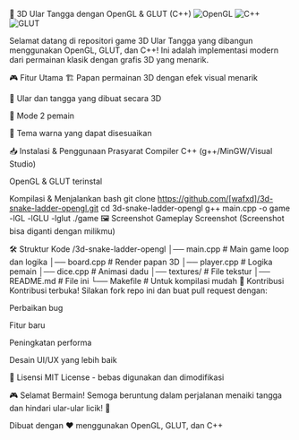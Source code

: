 🎲 3D Ular Tangga dengan OpenGL & GLUT (C++)
![OpenGL](https://img.shields.io/badge/OpenGL-5586A4?logo=opengl&logoColor=white)
![C++](https://img.shields.io/badge/C++-00599C?logo=c%2B%2B&logoColor=white)
![GLUT](https://img.shields.io/badge/GLUT-5586A4?logo=opengl&logoColor=white)

Selamat datang di repositori game 3D Ular Tangga yang dibangun menggunakan OpenGL, GLUT, dan C++! Ini adalah implementasi modern dari permainan klasik dengan grafis 3D yang menarik.

🎮 Fitur Utama
🏗️ Papan permainan 3D dengan efek visual menarik

🐍 Ular dan tangga yang dibuat secara 3D

👥 Mode 2 pemain

🌈 Tema warna yang dapat disesuaikan

📥 Instalasi & Penggunaan
Prasyarat
Compiler C++ (g++/MinGW/Visual Studio)

OpenGL & GLUT terinstal

Kompilasi & Menjalankan
bash
git clone https://github.com/[wafxd]/3d-snake-ladder-opengl.git
cd 3d-snake-ladder-opengl
g++ main.cpp -o game -lGL -lGLU -lglut
./game
🖼️ Screenshot
Gameplay Screenshot (Screenshot bisa diganti dengan milikmu)

🛠️ Struktur Kode
/3d-snake-ladder-opengl
│── main.cpp            # Main game loop dan logika
│── board.cpp           # Render papan 3D
│── player.cpp          # Logika pemain
│── dice.cpp            # Animasi dadu
│── textures/           # File tekstur
│── README.md           # File ini
└── Makefile            # Untuk kompilasi mudah
🤝 Kontribusi
Kontribusi terbuka! Silakan fork repo ini dan buat pull request dengan:

Perbaikan bug

Fitur baru

Peningkatan performa

Desain UI/UX yang lebih baik

📜 Lisensi
MIT License - bebas digunakan dan dimodifikasi

🎮 Selamat Bermain! Semoga beruntung dalam perjalanan menaiki tangga dan hindari ular-ular licik! 🐍

Dibuat dengan ❤️ menggunakan OpenGL, GLUT, dan C++